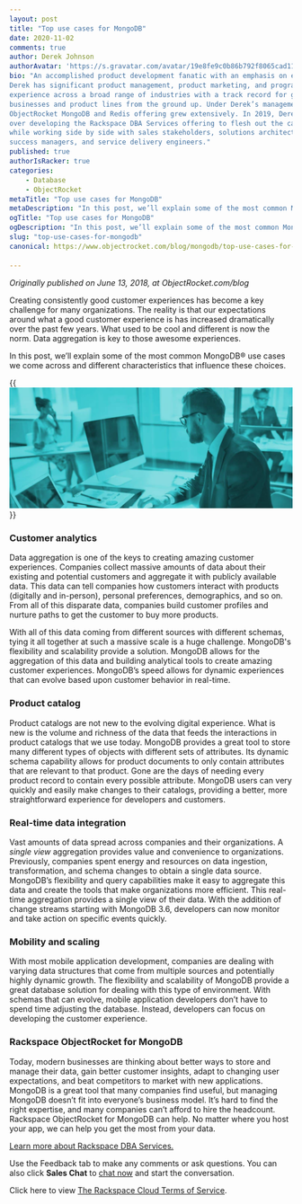```yaml
---
layout: post
title: "Top use cases for MongoDB"
date: 2020-11-02
comments: true
author: Derek Johnson
authorAvatar: 'https://s.gravatar.com/avatar/19e8fe9c0b86b792f8065cad11364cf7'
bio: "An accomplished product development fanatic with an emphasis on execution,
Derek has significant product management, product marketing, and program management
experience across a broad range of industries with a track record for growing
businesses and product lines from the ground up. Under Derek’s management, the
ObjectRocket MongoDB and Redis offering grew extensively. In 2019, Derek took
over developing the Rackspace DBA Services offering to flesh out the capabilities
while working side by side with sales stakeholders, solutions architects, customer
success managers, and service delivery engineers."
published: true
authorIsRacker: true
categories:
    - Database
    - ObjectRocket
metaTitle: "Top use cases for MongoDB"
metaDescription: "In this post, we’ll explain some of the most common MongoDB use cases we come across and different characteristics that are influencing these choices."
ogTitle: "Top use cases for MongoDB"
ogDescription: "In this post, we’ll explain some of the most common MongoDB use cases we come across and different characteristics that are influencing these choices."
slug: "top-use-cases-for-mongodb"
canonical: https://www.objectrocket.com/blog/mongodb/top-use-cases-for-mongodb/

---
```


*Originally published on June 13, 2018, at ObjectRocket.com/blog*

Creating consistently good customer experiences has become a key challenge for many organizations. The reality is that our
expectations around what a good customer experience is has increased dramatically over the past few years. What used to be
cool and different is now the norm. Data aggregation is key to those awesome experiences.

In this post, we’ll explain some of the most common MongoDB&reg; use cases we come across and different characteristics that
influence these choices.

<!--more-->

{{<img src="picture1.jpg" title="" alt="">}}

### Customer analytics

Data aggregation is one of the keys to creating amazing customer experiences. Companies collect massive amounts of data
about their existing and potential customers and aggregate it with publicly available data. This data can tell companies
how customers interact with products (digitally and in-person), personal preferences, demographics, and so on. From all
of this disparate data, companies build customer profiles and nurture paths to get the customer to buy more products.  

With all of this data coming from different sources with different schemas, tying it all together at such a massive scale
is a huge challenge. MongoDB's flexibility and scalability provide a solution. MongoDB allows for the aggregation of this
data and building analytical tools to create amazing customer experiences. MongoDB’s speed allows for dynamic experiences
that can evolve based upon customer behavior in real-time.

### Product catalog

Product catalogs are not new to the evolving digital experience. What is new is the volume and richness of the data that
feeds the interactions in product catalogs that we use today. MongoDB provides a great tool to store many different types
of objects with different sets of attributes. Its dynamic schema capability allows for product documents to only contain
attributes that are relevant to that product. Gone are the days of needing every product record to contain every possible
attribute. MongoDB users can very quickly and easily make changes to their catalogs, providing a better, more straightforward
experience for developers and customers.

### Real-time data integration

Vast amounts of data spread across companies and their organizations. A *single view* aggregation provides value and convenience
to organizations. Previously, companies spent energy and resources on data ingestion, transformation, and schema changes to obtain
a single data source. MongoDB’s flexibility and query capabilities make it easy to aggregate this data and create the tools that
make organizations more efficient. This real-time aggregation provides a single view of their data. With the addition of change
streams starting with MongoDB 3.6, developers can now monitor and take action on specific events quickly.

### Mobility and scaling

With most mobile application development, companies are dealing with varying data structures that come from multiple sources and
potentially highly dynamic growth. The flexibility and scalability of MongoDB provide a great database solution for dealing with
this type of environment. With schemas that can evolve, mobile application developers don’t have to spend time adjusting the database.
Instead, developers can focus on developing the customer experience.

### Rackspace ObjectRocket for MongoDB

Today, modern businesses are thinking about better ways to store and manage their data, gain better customer insights, adapt to
changing user expectations, and beat competitors to market with new applications. MongoDB is a great tool that many companies find
useful, but managing MongoDB doesn’t fit into everyone’s business model. It’s hard to find the right expertise, and many companies
can’t afford to hire the headcount. Rackspace ObjectRocket for MongoDB can help. No matter where you host your app, we can help you
get the most from your data.

<a class="cta teal" id="cta" href="https://www.rackspace.com/data/dba-services">Learn more about Rackspace DBA Services.</a>

Use the Feedback tab to make any comments or ask questions. You can also click
**Sales Chat** to [chat now](https://www.rackspace.com/) and start the conversation.

Click here to view [The Rackspace Cloud Terms of Service](https://www.rackspace.com/cloud/legal/).

